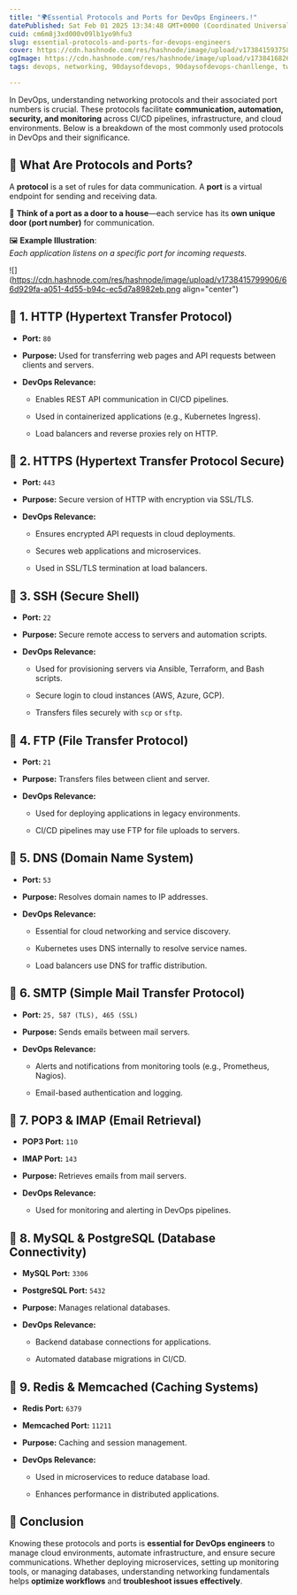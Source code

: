 ```yaml
---
title: "🌍Essential Protocols and Ports for DevOps Engineers.!"
datePublished: Sat Feb 01 2025 13:34:48 GMT+0000 (Coordinated Universal Time)
cuid: cm6m8j3xd000v09lb1yo9hfu3
slug: essential-protocols-and-ports-for-devops-engineers
cover: https://cdn.hashnode.com/res/hashnode/image/upload/v1738415937583/cbe7d54b-fe96-4e78-84d1-55442512d474.png
ogImage: https://cdn.hashnode.com/res/hashnode/image/upload/v1738416826880/a8ef93c9-70f4-4f7d-b0d4-9cb7a42d34a5.jpeg
tags: devops, networking, 90daysofdevops, 90daysofdevops-chanllenge, tws

---
```


In DevOps, understanding networking protocols and their associated port numbers is crucial. These protocols facilitate **communication, automation, security, and monitoring** across CI/CD pipelines, infrastructure, and cloud environments. Below is a breakdown of the most commonly used protocols in DevOps and their significance.

## 📌 **What Are Protocols and Ports?**

A **protocol** is a set of rules for data communication. A **port** is a virtual endpoint for sending and receiving data.

📌 **Think of a port as a door to a house**—each service has its **own unique door (port number)** for communication.

🖼️ **Example Illustration**:  
*Each application listens on a specific port for incoming requests.*

![](https://cdn.hashnode.com/res/hashnode/image/upload/v1738415799906/66d929fa-a051-4d55-b94c-ec5d7a8982eb.png align="center")

## 🔹 **1\. HTTP (Hypertext Transfer Protocol)**

* **Port:** `80`
    
* **Purpose:** Used for transferring web pages and API requests between clients and servers.
    
* **DevOps Relevance:**
    
    * Enables REST API communication in CI/CD pipelines.
        
    * Used in containerized applications (e.g., Kubernetes Ingress).
        
    * Load balancers and reverse proxies rely on HTTP.
        

## 🔹 **2\. HTTPS (Hypertext Transfer Protocol Secure)**

* **Port:** `443`
    
* **Purpose:** Secure version of HTTP with encryption via SSL/TLS.
    
* **DevOps Relevance:**
    
    * Ensures encrypted API requests in cloud deployments.
        
    * Secures web applications and microservices.
        
    * Used in SSL/TLS termination at load balancers.
        

## 🔹 **3\. SSH (Secure Shell)**

* **Port:** `22`
    
* **Purpose:** Secure remote access to servers and automation scripts.
    
* **DevOps Relevance:**
    
    * Used for provisioning servers via Ansible, Terraform, and Bash scripts.
        
    * Secure login to cloud instances (AWS, Azure, GCP).
        
    * Transfers files securely with `scp` or `sftp`.
        

## 🔹 **4\. FTP (File Transfer Protocol)**

* **Port:** `21`
    
* **Purpose:** Transfers files between client and server.
    
* **DevOps Relevance:**
    
    * Used for deploying applications in legacy environments.
        
    * CI/CD pipelines may use FTP for file uploads to servers.
        

## 🔹 **5\. DNS (Domain Name System)**

* **Port:** `53`
    
* **Purpose:** Resolves domain names to IP addresses.
    
* **DevOps Relevance:**
    
    * Essential for cloud networking and service discovery.
        
    * Kubernetes uses DNS internally to resolve service names.
        
    * Load balancers use DNS for traffic distribution.
        

## 🔹 **6\. SMTP (Simple Mail Transfer Protocol)**

* **Port:** `25, 587 (TLS), 465 (SSL)`
    
* **Purpose:** Sends emails between mail servers.
    
* **DevOps Relevance:**
    
    * Alerts and notifications from monitoring tools (e.g., Prometheus, Nagios).
        
    * Email-based authentication and logging.
        

## 🔹 **7\. POP3 & IMAP (Email Retrieval)**

* **POP3 Port:** `110`
    
* **IMAP Port:** `143`
    
* **Purpose:** Retrieves emails from mail servers.
    
* **DevOps Relevance:**
    
    * Used for monitoring and alerting in DevOps pipelines.
        

## 🔹 **8\. MySQL & PostgreSQL (Database Connectivity)**

* **MySQL Port:** `3306`
    
* **PostgreSQL Port:** `5432`
    
* **Purpose:** Manages relational databases.
    
* **DevOps Relevance:**
    
    * Backend database connections for applications.
        
    * Automated database migrations in CI/CD.
        

## 🔹 **9\. Redis & Memcached (Caching Systems)**

* **Redis Port:** `6379`
    
* **Memcached Port:** `11211`
    
* **Purpose:** Caching and session management.
    
* **DevOps Relevance:**
    
    * Used in microservices to reduce database load.
        
    * Enhances performance in distributed applications.
        

## 🚀 **Conclusion**

Knowing these protocols and ports is **essential for DevOps engineers** to manage cloud environments, automate infrastructure, and ensure secure communications. Whether deploying microservices, setting up monitoring tools, or managing databases, understanding networking fundamentals helps **optimize workflows** and **troubleshoot issues effectively**.